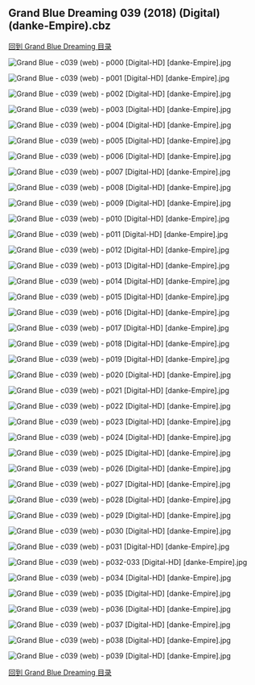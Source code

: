 ## Grand Blue Dreaming 039 (2018) (Digital) (danke-Empire).cbz


[回到 Grand Blue Dreaming 目录](https://github.com/alicewish/markdown/blob/master/series/Grand-Blue-Dreaming.md)


![Grand Blue - c039 (web) - p000 [Digital-HD] [danke-Empire].jpg](https://wx1.sinaimg.cn/large/6a9fdecagy1fpews3c2vbj21kw290b2a.jpg)

![Grand Blue - c039 (web) - p001 [Digital-HD] [danke-Empire].jpg](https://wx1.sinaimg.cn/large/6a9fdecagy1fpewscf0fyj21kw28z7wi.jpg)

![Grand Blue - c039 (web) - p002 [Digital-HD] [danke-Empire].jpg](https://wx1.sinaimg.cn/large/6a9fdecagy1fpewsjoqhgj21kw28zqv5.jpg)

![Grand Blue - c039 (web) - p003 [Digital-HD] [danke-Empire].jpg](https://wx1.sinaimg.cn/large/6a9fdecagy1fpewssj6urj21kw28zb2a.jpg)

![Grand Blue - c039 (web) - p004 [Digital-HD] [danke-Empire].jpg](https://wx1.sinaimg.cn/large/6a9fdecagy1fpf1lj3pezj21kw28z7wh.jpg)

![Grand Blue - c039 (web) - p005 [Digital-HD] [danke-Empire].jpg](https://wx1.sinaimg.cn/large/6a9fdecagy1fpf1losnzcj21kw28z7wh.jpg)

![Grand Blue - c039 (web) - p006 [Digital-HD] [danke-Empire].jpg](https://wx1.sinaimg.cn/large/6a9fdecagy1fpf1lx1uomj21kw28znpd.jpg)

![Grand Blue - c039 (web) - p007 [Digital-HD] [danke-Empire].jpg](https://wx1.sinaimg.cn/large/6a9fdecagy1fpf1m3xpyzj21kw28z1kx.jpg)

![Grand Blue - c039 (web) - p008 [Digital-HD] [danke-Empire].jpg](https://wx1.sinaimg.cn/large/6a9fdecagy1fpf1m9hj83j21kw28z7wh.jpg)

![Grand Blue - c039 (web) - p009 [Digital-HD] [danke-Empire].jpg](https://wx1.sinaimg.cn/large/6a9fdecagy1fpf1mexhuvj21kw28z7wh.jpg)

![Grand Blue - c039 (web) - p010 [Digital-HD] [danke-Empire].jpg](https://wx1.sinaimg.cn/large/6a9fdecagy1fpf1mnwg5oj21kw28zx6p.jpg)

![Grand Blue - c039 (web) - p011 [Digital-HD] [danke-Empire].jpg](https://wx1.sinaimg.cn/large/6a9fdecagy1fpf1mvrdyuj21kw28z7wh.jpg)

![Grand Blue - c039 (web) - p012 [Digital-HD] [danke-Empire].jpg](https://wx1.sinaimg.cn/large/6a9fdecagy1fpf1n4gbfjj21kw28z7wh.jpg)

![Grand Blue - c039 (web) - p013 [Digital-HD] [danke-Empire].jpg](https://wx1.sinaimg.cn/large/6a9fdecagy1fpf1nbb0qej21kw28zhdt.jpg)

![Grand Blue - c039 (web) - p014 [Digital-HD] [danke-Empire].jpg](https://wx1.sinaimg.cn/large/6a9fdecagy1fpf1ng5hfpj21kw28zb29.jpg)

![Grand Blue - c039 (web) - p015 [Digital-HD] [danke-Empire].jpg](https://wx1.sinaimg.cn/large/6a9fdecagy1fpf1nncxpoj21kw28zkjl.jpg)

![Grand Blue - c039 (web) - p016 [Digital-HD] [danke-Empire].jpg](https://wx1.sinaimg.cn/large/6a9fdecagy1fpf1nyz58xj21kw28zu0x.jpg)

![Grand Blue - c039 (web) - p017 [Digital-HD] [danke-Empire].jpg](https://wx1.sinaimg.cn/large/6a9fdecagy1fpf1o6w3d7j21kw28z7wh.jpg)

![Grand Blue - c039 (web) - p018 [Digital-HD] [danke-Empire].jpg](https://wx1.sinaimg.cn/large/6a9fdecagy1fpf1odwmbrj21kw28zb29.jpg)

![Grand Blue - c039 (web) - p019 [Digital-HD] [danke-Empire].jpg](https://wx1.sinaimg.cn/large/6a9fdecagy1fpf1oml4uqj21kw28zb29.jpg)

![Grand Blue - c039 (web) - p020 [Digital-HD] [danke-Empire].jpg](https://wx1.sinaimg.cn/large/6a9fdecagy1fpf1oy1kt7j21kw28z4qq.jpg)

![Grand Blue - c039 (web) - p021 [Digital-HD] [danke-Empire].jpg](https://wx1.sinaimg.cn/large/6a9fdecagy1fpf1p5lrd3j21kw28z1kx.jpg)

![Grand Blue - c039 (web) - p022 [Digital-HD] [danke-Empire].jpg](https://wx1.sinaimg.cn/large/6a9fdecagy1fpezj8ql5oj21kw28zkjl.jpg)

![Grand Blue - c039 (web) - p023 [Digital-HD] [danke-Empire].jpg](https://wx1.sinaimg.cn/large/6a9fdecagy1fpezji7ensj21kw28znpd.jpg)

![Grand Blue - c039 (web) - p024 [Digital-HD] [danke-Empire].jpg](https://wx1.sinaimg.cn/large/6a9fdecagy1fpezjrhvm8j21kw28zhdu.jpg)

![Grand Blue - c039 (web) - p025 [Digital-HD] [danke-Empire].jpg](https://wx1.sinaimg.cn/large/6a9fdecagy1fpezjx6likj21kw28z1ky.jpg)

![Grand Blue - c039 (web) - p026 [Digital-HD] [danke-Empire].jpg](https://wx1.sinaimg.cn/large/6a9fdecagy1fpezkb6dlsj21kw28znpd.jpg)

![Grand Blue - c039 (web) - p027 [Digital-HD] [danke-Empire].jpg](https://wx1.sinaimg.cn/large/6a9fdecagy1fpezkg2ezvj21kw28ze81.jpg)

![Grand Blue - c039 (web) - p028 [Digital-HD] [danke-Empire].jpg](https://wx1.sinaimg.cn/large/6a9fdecagy1fpezkny9k6j21kw28zkjl.jpg)

![Grand Blue - c039 (web) - p029 [Digital-HD] [danke-Empire].jpg](https://wx1.sinaimg.cn/large/6a9fdecagy1fpezkuz2i1j21kw28zb2a.jpg)

![Grand Blue - c039 (web) - p030 [Digital-HD] [danke-Empire].jpg](https://wx1.sinaimg.cn/large/6a9fdecagy1fpezl0cdybj21kw28z7wh.jpg)

![Grand Blue - c039 (web) - p031 [Digital-HD] [danke-Empire].jpg](https://wx1.sinaimg.cn/large/6a9fdecagy1fpezl5llm7j21kw28znpd.jpg)

![Grand Blue - c039 (web) - p032-033 [Digital-HD] [danke-Empire].jpg](https://wx1.sinaimg.cn/large/6a9fdecagy1fpezlicr3lj21kw14iqv8.jpg)

![Grand Blue - c039 (web) - p034 [Digital-HD] [danke-Empire].jpg](https://wx1.sinaimg.cn/large/6a9fdecagy1fpezlowbokj21kw28ze81.jpg)

![Grand Blue - c039 (web) - p035 [Digital-HD] [danke-Empire].jpg](https://wx1.sinaimg.cn/large/6a9fdecagy1fpezlua8vaj21kw28z7wh.jpg)

![Grand Blue - c039 (web) - p036 [Digital-HD] [danke-Empire].jpg](https://wx1.sinaimg.cn/large/6a9fdecagy1fpezlz19upj21kw28zu0x.jpg)

![Grand Blue - c039 (web) - p037 [Digital-HD] [danke-Empire].jpg](https://wx1.sinaimg.cn/large/6a9fdecagy1fpezm4bj9bj21kw28znnn.jpg)

![Grand Blue - c039 (web) - p038 [Digital-HD] [danke-Empire].jpg](https://wx1.sinaimg.cn/large/6a9fdecagy1fpezm89dqfj21kw28zhdt.jpg)

![Grand Blue - c039 (web) - p039 [Digital-HD] [danke-Empire].jpg](https://wx1.sinaimg.cn/large/6a9fdecagy1fpezmei40pj21kw28zhdt.jpg)

[回到 Grand Blue Dreaming 目录](https://github.com/alicewish/markdown/blob/master/series/Grand-Blue-Dreaming.md)


